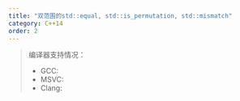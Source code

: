 ```yaml
---
title: "双范围的std::equal, std::is_permutation, std::mismatch"
category: C++14
order: 2
---
```


> 编译器支持情况：
> * GCC:
> * MSVC:
> * Clang:
